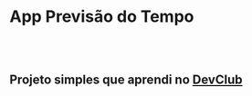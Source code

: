 
<h1>App Previsão do Tempo</h1>
<br>
<br>
<h2>Projeto simples que aprendi no <a href="https://rodolfomori.com.br/devclub">DevClub</a></h2>
